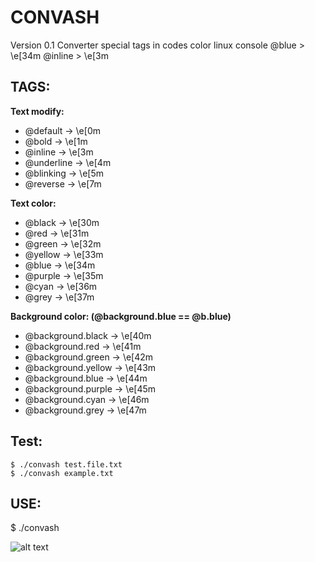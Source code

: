 CONVASH
=======

Version 0.1
Converter special tags in codes color linux console
@blue > \e[34m
@inline > \e[3m

TAGS:
-----

**Text modify:**
+ @default -> \e[0m
+ @bold -> \e[1m
+ @inline -> \e[3m
+ @underline -> \e[4m
+ @blinking -> \e[5m
+ @reverse -> \e[7m

**Text color:**
+ @black -> \e[30m
+ @red -> \e[31m
+ @green -> \e[32m
+ @yellow -> \e[33m
+ @blue -> \e[34m
+ @purple -> \e[35m
+ @cyan -> \e[36m
+ @grey -> \e[37m

**Background color: (@background.blue == @b.blue)**
+ @background.black -> \e[40m
+ @background.red -> \e[41m
+ @background.green -> \e[42m
+ @background.yellow -> \e[43m
+ @background.blue -> \e[44m
+ @background.purple -> \e[45m
+ @background.cyan -> \e[46m
+ @background.grey -> \e[47m

Test:
-----

	$ ./convash test.file.txt
	$ ./convash example.txt

USE:
----

$ ./convash <file> 

![alt text](https://github.com/Troshin-Vladislav/convash/blob/master/images/convash_01.png)
